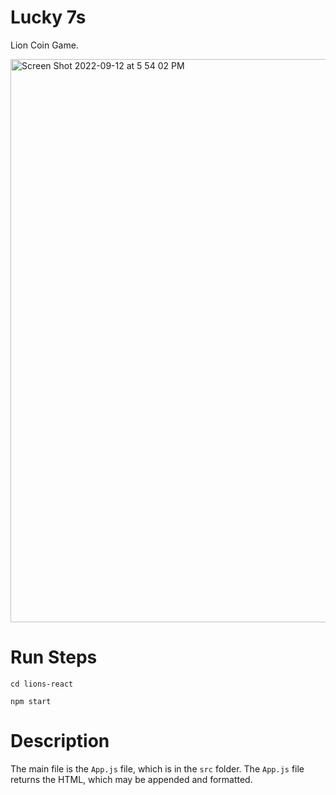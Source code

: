 # Lucky 7s

Lion Coin Game.

<img width="901" alt="Screen Shot 2022-09-12 at 5 54 02 PM" src="https://user-images.githubusercontent.com/80911144/189783980-54ddd954-cb35-47e2-945c-2c968e02662c.png">


# Run Steps
```
cd lions-react
```
```
npm start
```
# Description

The main file is the ```App.js``` file, which is in the ```src``` folder.
The ```App.js``` file returns the HTML, which may be appended and formatted.

